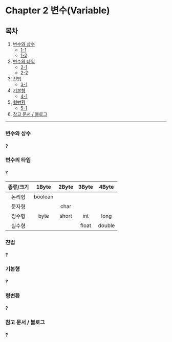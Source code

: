 # Chapter 2 변수(Variable)

## 목차
1. [변수와 상수](https://github.com/hongcoding94/java_storage/blob/main/Chapter%202%20%EB%B3%80%EC%88%98(Variable).md#%EB%B3%80%EC%88%98%EC%99%80-%EC%83%81%EC%88%98 "변수와상수")
   - [1-1]( "")
   - [1-2]( "")
2. [변수의 타입](https://github.com/hongcoding94/java_storage/blob/main/Chapter%202%20%EB%B3%80%EC%88%98(Variable).md#%EB%B3%80%EC%88%98%EC%9D%98-%ED%83%80%EC%9E%85 "변수의타입")
   - [2-1]( "")
   - [2-2]("")
3. [진법](https://github.com/hongcoding94/java_storage/blob/main/Chapter%202%20%EB%B3%80%EC%88%98(Variable).md#%EC%A7%84%EB%B2%95 "진법")
   - [3-1]( "")
4. [기본형]( "기본형")
   - [4-1]( "")
5. [형변환]( "형변환")
   - [5-1]( "")     
6. [참고 문서 / 블로그]( "")

---
### 변수와 상수
#### ?



### 변수의 타입
#### ?
|종류/크기|1Byte|2Byte|3Byte|4Byte|
|:---:|:---:|:---:|:---:|:---:|
|논리형|boolean|    | | 	| 	 
|문자형|       |char| |    |	 	 	 	 
|정수형|byte|short|int|long| 	 	 	 
|실수형|     ||float|double|	 	 	 


### 진법
#### ?


### 기본형
#### ?


### 형변환
#### ?


### 참고 문서 / 블로그
#### ?
